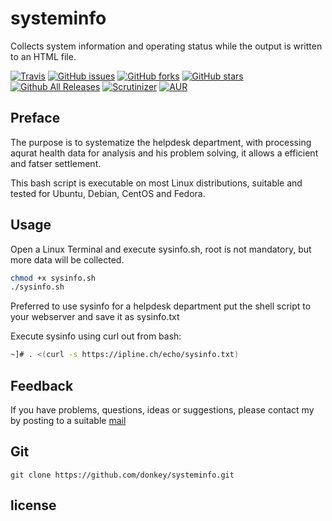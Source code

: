 # systeminfo

Collects system information and operating status while the output is written to an HTML file.

[![Travis](https://img.shields.io/travis/rust-lang/rust.svg)](https://github.com/donkey/systeminfo)
[![GitHub issues](https://img.shields.io/github/issues/donkey/systeminfo.svg)](https://github.com/donkey/systeminfo/issues)
[![GitHub forks](https://img.shields.io/github/forks/donkey/systeminfo.svg)](https://github.com/donkey/systeminfo/network)
[![GitHub stars](https://img.shields.io/github/stars/donkey/systeminfo.svg)](https://github.com/donkey/systeminfo/stargazers)
[![Github All Releases](https://img.shields.io/github/downloads/atom/atom/total.svg)](https://github.com/donkey/systeminfo)
[![Scrutinizer](https://img.shields.io/scrutinizer/g/filp/whoops.svg)](https://github.com/donkey/systeminfo)
[![AUR](https://img.shields.io/aur/license/yaourt.svg)](https://github.com/donkey/systeminfo)

## Preface

The purpose is to systematize the helpdesk department, with processing aqurat health data for analysis and his problem solving, it allows a efficient and fatser settlement.

This bash script is executable on most Linux distributions, suitable and tested for Ubuntu, Debian, CentOS and Fedora.

## Usage

Open a Linux Terminal and execute sysinfo.sh, root is not mandatory, but more data will be collected.

```sh
chmod +x sysinfo.sh
./sysinfo.sh
```

Preferred to use sysinfo for a helpdesk department put the shell script to your webserver and save it as sysinfo.txt

Execute sysinfo using curl out from bash:

```sh
~]# . <(curl -s https://ipline.ch/echo/sysinfo.txt)
```

## Feedback

If you have problems, questions, ideas or suggestions, please contact my by posting to a suitable [mail](http://think.unblog.ch/kontakt)

## Git
```
git clone https://github.com/donkey/systeminfo.git
```

## license

